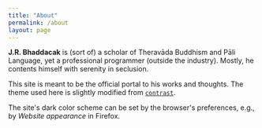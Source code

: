 ```yaml
---
title: "About"
permalink: /about
layout: page
---
```


**J.R. Bhaddacak** is (sort of) a scholar of Theravāda Buddhism and Pāli Language, yet a professional programmer (outside the industry). Mostly, he contents himself with serenity in seclusion.

This site is meant to be the official portal to his works and thoughts. The theme used here is slightly modified from [`contrast`](https://github.com/niklasbuschmann/contrast).

The site's dark color scheme can be set by the browser's preferences, e.g., by *Website appearance* in Firefox.
